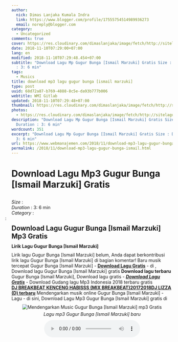 ```yaml
---
author:
  nick: Dimas Lanjaka Kumala Indra
  link: https://www.blogger.com/profile/17555754514989936273
  email: noreply@blogger.com
category:
  - Uncategorized
comments: true
cover: https://res.cloudinary.com/dimaslanjaka/image/fetch/http://sitelagump3.com/images/download-lagu-mp3-terbaru-gratis.png
date: 2018-11-10T07:29:00+07:00
lang: en
modified: 2018-11-10T07:29:48.454+07:00
subtitle: "Download Lagu Mp Gugur Bunga [Ismail Marzuki] Gratis Size : Duration
  : 3: 6 min"
tags:
  - Musics
title: download mp3 lagu gugur bunga [ismail marzuki]
type: post
uuid: 68d72a87-b769-4888-8c5e-da93b777b006
webtitle: WMI Gitlab
updated: 2018-11-10T07:29:48+07:00
thumbnail: https://res.cloudinary.com/dimaslanjaka/image/fetch/http://sitelagump3.com/images/download-lagu-mp3-terbaru-gratis.png
photos:
  - https://res.cloudinary.com/dimaslanjaka/image/fetch/http://sitelagump3.com/images/download-lagu-mp3-terbaru-gratis.png
description: "Download Lagu Mp Gugur Bunga [Ismail Marzuki] Gratis Size :
  Duration : 3: 6 min"
wordcount: 351
excerpt: "Download Lagu Mp Gugur Bunga [Ismail Marzuki] Gratis Size : Duration :
  3: 6 min"
url: https://www.webmanajemen.com/2018/11/download-mp3-lagu-gugur-bunga-ismail.html
permalink: /2018/11/download-mp3-lagu-gugur-bunga-ismail.html
---
```


<div class="content-video">              <h1 style="padding: 0 0 10px 0;">Download Lagu Mp3 Gugur Bunga [Ismail Marzuki] Gratis</h1>              <div><span><i>Size </i>:</span> </div>              <div><span><i>Duration </i>:</span> 3: 6 min</div>              <div><span><i>Category </i>:</span>                              </div>              <span class="cont"><i style="margin-left: -20px;" class="fa fa-pencil-square-o"></i>: <h2 style="margin: 10px 0px;">Download Lagu Gugur Bunga [Ismail Marzuki] Mp3 Gratis</h2>                                      <h3 style="margin: 0px 0px 10px 0px;font-size: 14px;">Lirik Lagu Gugur Bunga [Ismail Marzuki]</h3>                      Lirik lagu Gugur Bunga [Ismail Marzuki] belum, Anda dapat berkontribusi lirik lagu Gugur Bunga [Ismail Marzuki] di bagian komentar!                                      Baru musik tercepat Gugur Bunga [Ismail Marzuki] - <u><b>Download Lagu Gratis</b></u> - di , Download lagu Gugur Bunga [Ismail Marzuki] gratis <b>Download lagu terbaru</b> Gugur Bunga [Ismail Marzuki], Download lagu gratis - <i><a href="https://web-manajemen.blogspot.com/p/search.html?q=download gugur bunga ismail marzuki mp3 gratis " title="Download Lagu Gratis" target="_blank"><b>Download Lagu Gratis</b></a></i> - Download Gudang lagu Mp3 Indonesia 2018 terbaru gratis<br> <u><a href="https://web-manajemen.blogspot.com/p/search.html?q=download gugur bunga ismail marzuki mp3 gratis " title="Download music DJ BREAKBEAT KENCENG HABISSS (MIX BREAKBEAT)20172018DJ LIZZA (D) mp3 Terbaru - " target="_blank"><b>DJ BREAKBEAT KENCENG HABISSS (MIX BREAKBEAT)20172018DJ LIZZA (D) terbaru</b></a></u> Mendengarkan musik online Gugur Bunga [Ismail Marzuki] - Lagu - di sini, Download Lagu Mp3 Gugur Bunga [Ismail Marzuki] gratis di  <div class="img_content_view" style="text-align: center;padding: 10px 0px;"><img src="https://res.cloudinary.com/dimaslanjaka/image/fetch/http://sitelagump3.com/images/download-lagu-mp3-terbaru-gratis.png" alt="Mendengarkan Music Gugur Bunga [Ismail Marzuki] mp3 Gratis"><span style="display: block;padding-top: 5px;"><i>Lagu mp3 Gugur Bunga [Ismail Marzuki] baru</i></span></div>             </span>          </div><center><audio controls="">    <source src="http://sitelagump3.com/get/api/276992880" type="audio/ogg">    <source src="http://sitelagump3.com/get/api/276992880" type="audio/mpeg">    <source src="http://sitelagump3.com/get/api/276992880" type="audio/mp3">    <source src="http://sitelagump3.com/get/api/276992880" type="audio/wav">  Your browser does not support the audio element.  </audio></center>